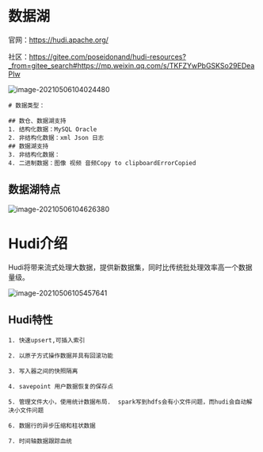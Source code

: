 # 数据湖

官网：<https://hudi.apache.org/>

社区：<https://gitee.com/poseidonand/hudi-resources?_from=gitee_search#https://mp.weixin.qq.com/s/TKFZYwPbGSKSo29EDeaPIw>

![image-20210506104024480](https://glong1997.github.io/XiYun-Notes/%E5%A4%A7%E6%95%B0%E6%8D%AE/%E6%95%B0%E6%8D%AE%E5%AD%98%E5%82%A8/hudi/images/image-20210506104024480.png)

```
# 数据类型：

## 数仓、数据湖支持
1. 结构化数据：MySQL Oracle
2. 非结构化数据：xml Json 日志
## 数据湖支持
3. 非结构化数据：
4. 二进制数据：图像 视频 音频Copy to clipboardErrorCopied
```

## 数据湖特点

![image-20210506104626380](https://glong1997.github.io/XiYun-Notes/%E5%A4%A7%E6%95%B0%E6%8D%AE/%E6%95%B0%E6%8D%AE%E5%AD%98%E5%82%A8/hudi/images/image-20210506104626380.png)

# Hudi介绍

Hudi将带来流式处理大数据，提供新数据集，同时比传统批处理效率高一个数据量级。

![image-20210506105457641](https://glong1997.github.io/XiYun-Notes/%E5%A4%A7%E6%95%B0%E6%8D%AE/%E6%95%B0%E6%8D%AE%E5%AD%98%E5%82%A8/hudi/images/image-20210506105457641.png)

## Hudi特性

```
1. 快速upsert,可插入索引

2. 以原子方式操作数据并具有回滚功能

3. 写入器之间的快照隔离

4. savepoint 用户数据恢复的保存点

5. 管理文件大小，使用统计数据布局.  spark写到hdfs会有小文件问题，而hudi会自动解决小文件问题

6. 数据行的异步压缩和柱状数据

7. 时间轴数据跟踪血统
```